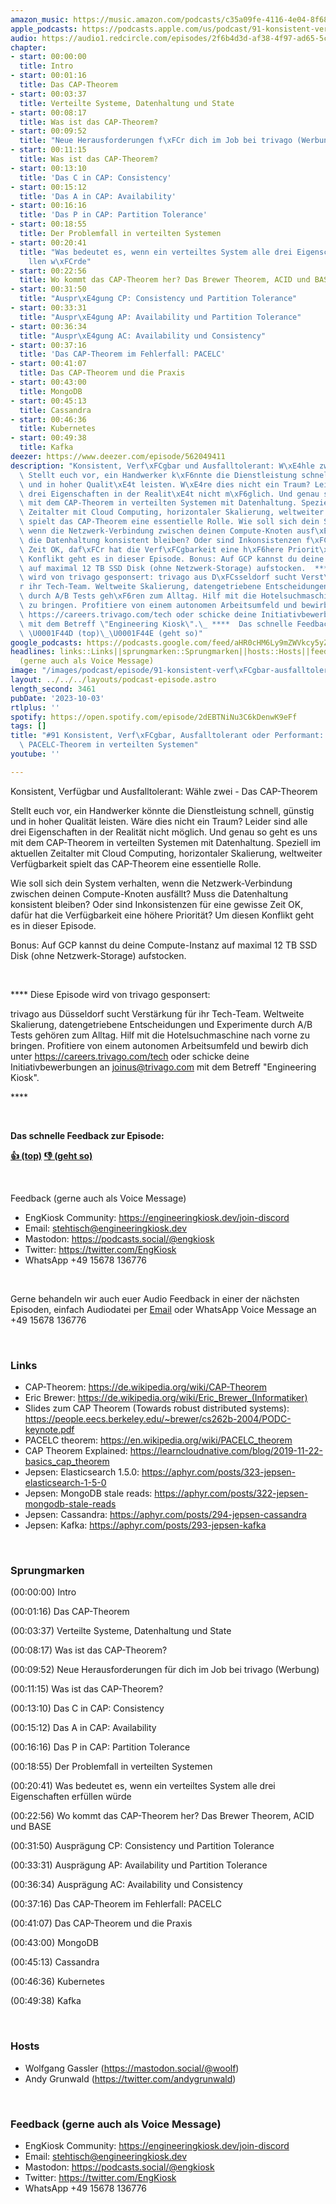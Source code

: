 ```yaml
---
amazon_music: https://music.amazon.com/podcasts/c35a09fe-4116-4e04-8f68-77d61b112e46/episodes/b5fcebfa-b7b8-4558-892f-7ab0f0947bbe/engineering-kiosk-91-konsistent-verf%C3%BCgbar-ausfalltolerant-oder-performant-das-cap--und-pacelc-theorem-in-verteilten-systemen
apple_podcasts: https://podcasts.apple.com/us/podcast/91-konsistent-verf%C3%BCgbar-ausfalltolerant-oder-performant/id1603082924?i=1000629992728&uo=4
audio: https://audio1.redcircle.com/episodes/2f6b4d3d-af38-4f97-ad65-5cc65eaaf79a/stream.mp3
chapter:
- start: 00:00:00
  title: Intro
- start: 00:01:16
  title: Das CAP-Theorem
- start: 00:03:37
  title: Verteilte Systeme, Datenhaltung und State
- start: 00:08:17
  title: Was ist das CAP-Theorem?
- start: 00:09:52
  title: "Neue Herausforderungen f\xFCr dich im Job bei trivago (Werbung)"
- start: 00:11:15
  title: Was ist das CAP-Theorem?
- start: 00:13:10
  title: 'Das C in CAP: Consistency'
- start: 00:15:12
  title: 'Das A in CAP: Availability'
- start: 00:16:16
  title: 'Das P in CAP: Partition Tolerance'
- start: 00:18:55
  title: Der Problemfall in verteilten Systemen
- start: 00:20:41
  title: "Was bedeutet es, wenn ein verteiltes System alle drei Eigenschaften erf\xFC\
    llen w\xFCrde"
- start: 00:22:56
  title: Wo kommt das CAP-Theorem her? Das Brewer Theorem, ACID und BASE
- start: 00:31:50
  title: "Auspr\xE4gung CP: Consistency und Partition Tolerance"
- start: 00:33:31
  title: "Auspr\xE4gung AP: Availability und Partition Tolerance"
- start: 00:36:34
  title: "Auspr\xE4gung AC: Availability und Consistency"
- start: 00:37:16
  title: 'Das CAP-Theorem im Fehlerfall: PACELC'
- start: 00:41:07
  title: Das CAP-Theorem und die Praxis
- start: 00:43:00
  title: MongoDB
- start: 00:45:13
  title: Cassandra
- start: 00:46:36
  title: Kubernetes
- start: 00:49:38
  title: Kafka
deezer: https://www.deezer.com/episode/562049411
description: "Konsistent, Verf\xFCgbar und Ausfalltolerant: W\xE4hle zwei - Das CAP-Theorem\
  \ Stellt euch vor, ein Handwerker k\xF6nnte die Dienstleistung schnell, g\xFCnstig\
  \ und in hoher Qualit\xE4t leisten. W\xE4re dies nicht ein Traum? Leider sind alle\
  \ drei Eigenschaften in der Realit\xE4t nicht m\xF6glich. Und genau so geht es uns\
  \ mit dem CAP-Theorem in verteilten Systemen mit Datenhaltung. Speziell im aktuellen\
  \ Zeitalter mit Cloud Computing, horizontaler Skalierung, weltweiter Verf\xFCgbarkeit\
  \ spielt das CAP-Theorem eine essentielle Rolle. Wie soll sich dein System verhalten,\
  \ wenn die Netzwerk-Verbindung zwischen deinen Compute-Knoten ausf\xE4llt? Muss\
  \ die Datenhaltung konsistent bleiben? Oder sind Inkonsistenzen f\xFCr eine gewisse\
  \ Zeit OK, daf\xFCr hat die Verf\xFCgbarkeit eine h\xF6here Priorit\xE4t? Um diesen\
  \ Konflikt geht es in dieser Episode. Bonus: Auf GCP kannst du deine Compute-Instanz\
  \ auf maximal 12 TB SSD Disk (ohne Netzwerk-Storage) aufstocken.  **** Diese Episode\
  \ wird von trivago gesponsert: trivago aus D\xFCsseldorf sucht Verst\xE4rkung f\xFC\
  r ihr Tech-Team. Weltweite Skalierung, datengetriebene Entscheidungen und Experimente\
  \ durch A/B Tests geh\xF6ren zum Alltag. Hilf mit die Hotelsuchmaschine nach vorne\
  \ zu bringen. Profitiere von einem autonomen Arbeitsumfeld und bewirb dich unter\
  \ https://careers.trivago.com/tech oder schicke deine Initiativbewerbungen an joinus@trivago.com\
  \ mit dem Betreff \"Engineering Kiosk\".\_ ****  Das schnelle Feedback zur Episode:\
  \ \U0001F44D (top)\_\U0001F44E (geht so)"
google_podcasts: https://podcasts.google.com/feed/aHR0cHM6Ly9mZWVkcy5yZWRjaXJjbGUuY29tLzBlY2ZkZmQ3LWZkYTEtNGMzZC05NTE1LTQ3NjcyN2Y5ZGY1ZQ/episode/YTI5NzYxYmItYmU2Yi00MjQ2LWJjNDAtOGYxNmExODM5MWI2?sa=X&ved=2ahUKEwiEwqHggNmBAxWfA0QIHR_JC2IQkfYCegQIARAF
headlines: links::Links||sprungmarken::Sprungmarken||hosts::Hosts||feedback-gerne-auch-als-voice-message::Feedback
  (gerne auch als Voice Message)
image: "/images/podcast/episode/91-konsistent-verf\xFCgbar-ausfalltolerant-oder-performant-das-cap-und-pacelc-theorem-in-verteilten-systemen.jpg"
layout: ../../../layouts/podcast-episode.astro
length_second: 3461
pubDate: '2023-10-03'
rtlplus: ''
spotify: https://open.spotify.com/episode/2dEBTNiNu3C6kDenwK9eFf
tags: []
title: "#91 Konsistent, Verf\xFCgbar, Ausfalltolerant oder Performant: Das CAP- und\
  \ PACELC-Theorem in verteilten Systemen"
youtube: ''

---
```

<p>Konsistent, Verfügbar und Ausfalltolerant: Wähle zwei - Das CAP-Theorem</p><p>Stellt euch vor, ein Handwerker könnte die Dienstleistung schnell, günstig und in hoher Qualität leisten. Wäre dies nicht ein Traum? Leider sind alle drei Eigenschaften in der Realität nicht möglich. Und genau so geht es uns mit dem CAP-Theorem in verteilten Systemen mit Datenhaltung. Speziell im aktuellen Zeitalter mit Cloud Computing, horizontaler Skalierung, weltweiter Verfügbarkeit spielt das CAP-Theorem eine essentielle Rolle.</p><p>Wie soll sich dein System verhalten, wenn die Netzwerk-Verbindung zwischen deinen Compute-Knoten ausfällt? Muss die Datenhaltung konsistent bleiben? Oder sind Inkonsistenzen für eine gewisse Zeit OK, dafür hat die Verfügbarkeit eine höhere Priorität? Um diesen Konflikt geht es in dieser Episode.</p><p>Bonus: Auf GCP kannst du deine Compute-Instanz auf maximal 12 TB SSD Disk (ohne Netzwerk-Storage) aufstocken.</p><p><br></p><p>**** Diese Episode wird von trivago gesponsert:</p><p>trivago aus Düsseldorf sucht Verstärkung für ihr Tech-Team. Weltweite Skalierung, datengetriebene Entscheidungen und Experimente durch A/B Tests gehören zum Alltag. Hilf mit die Hotelsuchmaschine nach vorne zu bringen. Profitiere von einem autonomen Arbeitsumfeld und bewirb dich unter <a href="https://careers.trivago.com/tech" rel="nofollow">https://careers.trivago.com/tech</a> oder schicke deine Initiativbewerbungen an <a href="mailto:joinus@trivago.com" rel="nofollow">joinus@trivago.com</a> mit dem Betreff &#34;Engineering Kiosk&#34;. </p><p>****</p><p><br></p><p><strong>Das schnelle Feedback zur Episode:</strong></p><p><a href="https://api.openpodcast.dev/feedback/91/upvote" rel="nofollow"><strong>👍 (top)</strong></a><strong> </strong><a href="https://api.openpodcast.dev/feedback/91/downvote" rel="nofollow"><strong>👎 (geht so)</strong></a></p><p><br></p><p>Feedback (gerne auch als Voice Message)</p><ul><li>EngKiosk Community: <a href="https://engineeringkiosk.dev/join-discord">https://engineeringkiosk.dev/join-discord</a> </li><li>Email: <a href="mailto:stehtisch@engineeringkiosk.dev" rel="nofollow">stehtisch@engineeringkiosk.dev</a></li><li>Mastodon: <a href="https://podcasts.social/@engkiosk" rel="nofollow">https://podcasts.social/@engkiosk</a></li><li>Twitter: <a href="https://twitter.com/EngKiosk" rel="nofollow">https://twitter.com/EngKiosk</a></li><li>WhatsApp +49 15678 136776</li></ul><p><br></p><p>Gerne behandeln wir auch euer Audio Feedback in einer der nächsten Episoden, einfach Audiodatei per <a href="https://engineeringkiosk.dev/kontakt/">Email</a> oder WhatsApp Voice Message an +49 15678 136776</p><p><br></p><h3 id="links">Links</h3><ul><li>CAP-Theorem: <a href="https://de.wikipedia.org/wiki/CAP-Theorem" rel="nofollow">https://de.wikipedia.org/wiki/CAP-Theorem</a></li><li>Eric Brewer: <a href="https://de.wikipedia.org/wiki/Eric_Brewer_(Informatiker)" rel="nofollow">https://de.wikipedia.org/wiki/Eric_Brewer_(Informatiker)</a></li><li>Slides zum CAP Theorem (Towards robust distributed systems): <a href="https://people.eecs.berkeley.edu/~brewer/cs262b-2004/PODC-keynote.pdf" rel="nofollow">https://people.eecs.berkeley.edu/~brewer/cs262b-2004/PODC-keynote.pdf</a></li><li>PACELC theorem: <a href="https://en.wikipedia.org/wiki/PACELC_theorem" rel="nofollow">https://en.wikipedia.org/wiki/PACELC_theorem</a></li><li>CAP Theorem Explained: <a href="https://learncloudnative.com/blog/2019-11-22-basics_cap_theorem" rel="nofollow">https://learncloudnative.com/blog/2019-11-22-basics_cap_theorem</a></li><li>Jepsen: Elasticsearch 1.5.0: <a href="https://aphyr.com/posts/323-jepsen-elasticsearch-1-5-0" rel="nofollow">https://aphyr.com/posts/323-jepsen-elasticsearch-1-5-0</a></li><li>Jepsen: MongoDB stale reads: <a href="https://aphyr.com/posts/322-jepsen-mongodb-stale-reads" rel="nofollow">https://aphyr.com/posts/322-jepsen-mongodb-stale-reads</a></li><li>Jepsen: Cassandra: <a href="https://aphyr.com/posts/294-jepsen-cassandra" rel="nofollow">https://aphyr.com/posts/294-jepsen-cassandra</a></li><li>Jepsen: Kafka: <a href="https://aphyr.com/posts/293-jepsen-kafka" rel="nofollow">https://aphyr.com/posts/293-jepsen-kafka</a></li></ul><p><br></p><h3 id="sprungmarken">Sprungmarken</h3><p>(00:00:00) Intro</p><p>(00:01:16) Das CAP-Theorem</p><p>(00:03:37) Verteilte Systeme, Datenhaltung und State</p><p>(00:08:17) Was ist das CAP-Theorem?</p><p>(00:09:52) Neue Herausforderungen für dich im Job bei trivago (Werbung)</p><p>(00:11:15) Was ist das CAP-Theorem?</p><p>(00:13:10) Das C in CAP: Consistency</p><p>(00:15:12) Das A in CAP: Availability</p><p>(00:16:16) Das P in CAP: Partition Tolerance</p><p>(00:18:55) Der Problemfall in verteilten Systemen</p><p>(00:20:41) Was bedeutet es, wenn ein verteiltes System alle drei Eigenschaften erfüllen würde</p><p>(00:22:56) Wo kommt das CAP-Theorem her? Das Brewer Theorem, ACID und BASE</p><p>(00:31:50) Ausprägung CP: Consistency und Partition Tolerance</p><p>(00:33:31) Ausprägung AP: Availability und Partition Tolerance</p><p>(00:36:34) Ausprägung AC: Availability und Consistency</p><p>(00:37:16) Das CAP-Theorem im Fehlerfall: PACELC</p><p>(00:41:07) Das CAP-Theorem und die Praxis</p><p>(00:43:00) MongoDB</p><p>(00:45:13) Cassandra</p><p>(00:46:36) Kubernetes</p><p>(00:49:38) Kafka</p><p><br></p><h3 id="hosts">Hosts</h3><ul><li>Wolfgang Gassler (<a href="https://mastodon.social/@woolf" rel="nofollow">https://mastodon.social/@woolf</a>)</li><li>Andy Grunwald (<a href="https://twitter.com/andygrunwald" rel="nofollow">https://twitter.com/andygrunwald</a>)</li></ul><p><br></p><h3 id="feedback-gerne-auch-als-voice-message">Feedback (gerne auch als Voice Message)</h3><ul><li>EngKiosk Community: <a href="https://engineeringkiosk.dev/join-discord">https://engineeringkiosk.dev/join-discord</a> </li><li>Email: <a href="mailto:stehtisch@engineeringkiosk.dev" rel="nofollow">stehtisch@engineeringkiosk.dev</a></li><li>Mastodon: <a href="https://podcasts.social/@engkiosk" rel="nofollow">https://podcasts.social/@engkiosk</a></li><li>Twitter: <a href="https://twitter.com/EngKiosk" rel="nofollow">https://twitter.com/EngKiosk</a></li><li>WhatsApp +49 15678 136776</li></ul>